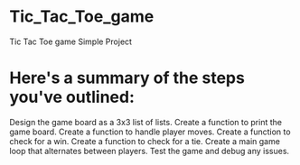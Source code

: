 # Tic_Tac_Toe_game
Tic Tac Toe game Simple Project 
# Here's a summary of the steps you've outlined:

Design the game board as a 3x3 list of lists.
Create a function to print the game board.
Create a function to handle player moves.
Create a function to check for a win.
Create a function to check for a tie.
Create a main game loop that alternates between players.
Test the game and debug any issues.
